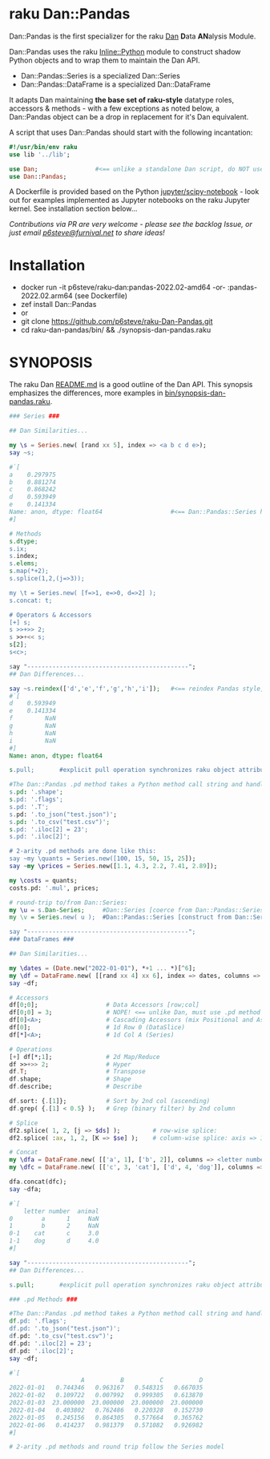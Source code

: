 # raku Dan::Pandas
Dan::Pandas is the first specializer for the raku [Dan](https://github.com/p6steve/raku-Dan) **D**ata **AN**alysis Module.

Dan::Pandas uses the raku [Inline::Python](https://raku.land/cpan:NINE/Inline::Python) module to construct shadow Python objects and to wrap them to maintain the Dan API.
- Dan::Pandas::Series is a specialized Dan::Series
- Dan::Pandas::DataFrame is a specialized Dan::DataFrame

It adapts Dan maintaining **the base set of raku-style** datatype roles, accessors & methods - with a few exceptions as noted below, a Dan::Pandas object can be a drop in replacement for it's Dan equivalent.

A script that uses Dan::Pandas should start with the following incantation:

```raku
#!/usr/bin/env raku
use lib '../lib';

use Dan;                #<== unlike a standalone Dan script, do NOT use the :ALL selector here
use Dan::Pandas;
```

A Dockerfile is provided based on the Python [jupyter/scipy-notebook](https://jupyter-docker-stacks.readthedocs.io/en/latest/using/selecting.html#jupyter-scipy-notebook) - look out for examples implemented as Jupyter notebooks on the raku Jupyter kernel. See installation section below...

_Contributions via PR are very welcome - please see the backlog Issue, or just email p6steve@furnival.net to share ideas!_

# Installation
- docker run -it p6steve/raku-dan:pandas-2022.02-amd64 -or- :pandas-2022.02.arm64 (see Dockerfile)
- zef install Dan::Pandas
- or
- git clone https://github.com/p6steve/raku-Dan-Pandas.git
- cd raku-dan-pandas/bin/ && ./synopsis-dan-pandas.raku

# SYNOPOSIS
The raku Dan [README.md](https://github.com/p6steve/raku-Dan/blob/main/README.md) is a good outline of the Dan API. This synopsis emphasizes the differences, more examples in [bin/synopsis-dan-pandas.raku](https://github.com/p6steve/raku-Dan/blob/main/bin/synopsis-dan-pandas.raku).
```raku
### Series ###

## Dan Similarities...

my \s = Series.new( [rand xx 5], index => <a b c d e>);
say ~s;

#`[
a    0.297975
b    0.881274
c    0.868242
d    0.593949
e    0.141334
Name: anon, dtype: float64                   #<== Dan::Pandas::Series has a Python numpy dtype
#]

# Methods
s.dtype;
s.ix;
s.index;
s.elems;
s.map(*+2);
s.splice(1,2,(j=>3));

my \t = Series.new( [f=>1, e=>0, d=>2] );
s.concat: t;

# Operators & Accessors
[+] s;  
s >>+>> 2; 
s >>+<< s; 
s[2];
s<c>;

say "---------------------------------------------";
## Dan Differences...

say ~s.reindex(['d','e','f','g','h','i']);   #<== reindex Pandas style, padding NaN
#`[
d    0.593949
e    0.141334
f         NaN
g         NaN
h         NaN
i         NaN
#]
Name: anon, dtype: float64

s.pull;       #explicit pull operation synchronizes raku object attributes to latest Python values (@.dfata, %.index, %.columns)

#The Dan::Pandas .pd method takes a Python method call string and handles it from raku:
s.pd: '.shape';
s.pd: '.flags';
s.pd: '.T';
s.pd: '.to_json("test.json")';
s.pd: '.to_csv("test.csv")';
s.pd: '.iloc[2] = 23';
s.pd: '.iloc[2]';

# 2-arity .pd methods are done like this:
say ~my \quants = Series.new([100, 15, 50, 15, 25]);
say ~my \prices = Series.new([1.1, 4.3, 2.2, 7.41, 2.89]); 

my \costs = quants; 
costs.pd: '.mul', prices; 

# round-trip to/from Dan::Series:
my \u = s.Dan-Series;     #Dan::Series [coerce from Dan::Pandas::Series]
my \v = Series.new( u );  #Dan::Pandas::Series [construct from Dan::Series]

say "---------------------------------------------";
### DataFrames ###

## Dan Similarities...

my \dates = (Date.new("2022-01-01"), *+1 ... *)[^6];
my \df = DataFrame.new( [[rand xx 4] xx 6], index => dates, columns => <A B C D> );
say ~df;

# Accessors
df[0;0];                   # Data Accessors [row;col]
df[0;0] = 3;               # NOPE! <== unlike Dan, must use .pd method to set values, then optionally .pull
df[0]<A>;                  # Cascading Accessors (mix Positional and Associative)
df[0];                     # 1d Row 0 (DataSlice)
df[*]<A>;                  # 1d Col A (Series)

# Operations
[+] df[*;1];               # 2d Map/Reduce
df >>+>> 2;                # Hyper
df.T;                      # Transpose
df.shape;                  # Shape
df.describe;               # Describe

df.sort: {.[1]};           # Sort by 2nd col (ascending)
df.grep( {.[1] < 0.5} );   # Grep (binary filter) by 2nd column

# Splice
df2.splice( 1, 2, [j => $ds] );         # row-wise splice:
df2.splice( :ax, 1, 2, [K => $se] );    # column-wise splice: axis => 1

# Concat
my \dfa = DataFrame.new( [['a', 1], ['b', 2]], columns => <letter number> ); 
my \dfc = DataFrame.new( [['c', 3, 'cat'], ['d', 4, 'dog']], columns => <animal letter number> ); 

dfa.concat(dfc);
say ~dfa;

#`[
    letter number  animal
0        a      1     NaN
1        b      2     NaN
0⋅1    cat      c     3.0
1⋅1    dog      d     4.0
#]

say "---------------------------------------------";
## Dan Differences...

s.pull;       #explicit pull operation synchronizes raku object attributes to latest Python values (@.dfata, %.index, %.columns)

### .pd Methods ###

#The Dan::Pandas .pd method takes a Python method call string and handles it from raku:
df.pd: '.flags';
df.pd: '.to_json("test.json")';
df.pd: '.to_csv("test.csv")';
df.pd: '.iloc[2] = 23';
df.pd: '.iloc[2]';
say ~df;

#`[
                    A          B          C          D
2022-01-01   0.744346   0.963167   0.548315   0.667035
2022-01-02   0.109722   0.007992   0.999305   0.613870
2022-01-03  23.000000  23.000000  23.000000  23.000000
2022-01-04   0.403802   0.762486   0.220328   0.152730
2022-01-05   0.245156   0.864305   0.577664   0.365762
2022-01-06   0.414237   0.981379   0.571082   0.926982
#]

# 2-arity .pd methods and round trip follow the Series model
```
